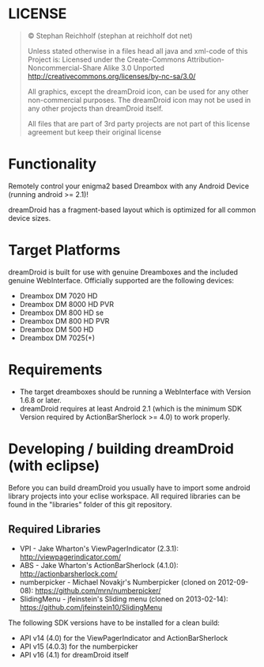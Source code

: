 
# LICENSE
>© Stephan Reichholf (stephan at reichholf dot net)
>
>Unless stated otherwise in a files head all java and xml-code of this Project is:
>Licensed under the Create-Commons Attribution-Noncommercial-Share Alike 3.0 Unported
>http://creativecommons.org/licenses/by-nc-sa/3.0/
> 
>All graphics, except the dreamDroid icon, can be used for any other non-commercial purposes.
>The dreamDroid icon may not be used in any other projects than dreamDroid itself.
>
>All files that are part of 3rd party projects are not part of this license agreement but keep their original license

# Functionality
Remotely control your enigma2 based Dreambox with any Android Device (running android >= 2.1)!

dreamDroid has a fragment-based layout which is optimized for all common device sizes.

# Target Platforms
dreamDroid is built for use with genuine Dreamboxes and the included genuine WebInterface.
Officially supported are the following devices:

* Dreambox DM 7020 HD
* Dreambox DM 8000 HD PVR
* Dreambox DM 800 HD se
* Dreambox DM 800 HD PVR
* Dreambox DM 500 HD
* Dreambox DM 7025(+)

# Requirements

* The target dreamboxes should be running a WebInterface with Version 1.6.8 or later.
* dreamDroid requires at least Android 2.1 (which is the minimum SDK Version required by ActionBarSherlock >= 4.0) to work properly.

# Developing / building dreamDroid (with eclipse)

Before you can build dreamDroid you usually have to import some android library projects into your eclise workspace.
All required libraries can be found in the "libraries" folder of this git repository.

## Required Libraries

* VPI - Jake Wharton's ViewPagerIndicator (2.3.1): http://viewpagerindicator.com/
* ABS - Jake Wharton's ActionBarSherlock (4.1.0): http://actionbarsherlock.com/ 
* numberpicker - Michael Novakjr's Numberpicker (cloned on 2012-09-08): https://github.com/mrn/numberpicker/
* SlidingMenu - jfeinstein's Sliding menu (cloned on 2013-02-14): https://github.com/jfeinstein10/SlidingMenu

The following SDK versions have to be installed for a clean build:

* API v14 (4.0) for the ViewPagerIndicator and ActionBarSherlock
* API v15 (4.0.3) for the numberpicker
* API v16 (4.1) for dreamDroid itself
